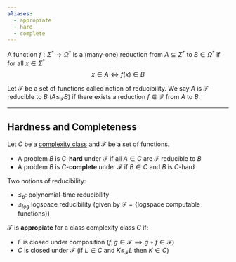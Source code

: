 ```yaml
---
aliases:
  - appropiate
  - hard
  - complete
---
```



A function $f: \Sigma^{*} \to \Omega^{*}$ is a (many-one) reduction from $A\subseteq \Sigma^{*}$ to $B\in \Omega^{*}$ if for all $x\in\Sigma^*$ 
$$x \in A \iff f(x) \in B$$

Let $\mathcal F$ be a set of functions called notion of reducibility.
We say $A$ is $\mathcal F$ reducible to $B$ ($A \le_\mathcal F  B$) if there exists a reduction $f\in \mathcal F$ from $A$ to $B$.

---
## Hardness and Completeness

Let $C$ be a [complexity class](Complexity%20Classes.md) and $\mathcal F$ be a set of functions.

- A problem $B$ is $C$-__hard__ under $\mathcal F$ if all $A\in C$ are $\mathcal F$ reducible to $B$
- A problem $B$ is $C$-__complete__ under $\mathcal F$ if $B\in C$ and $B$ is $C$-hard

Two notions of reducibility:
- $\le_p$: polynomial-time reducibility
- $\le_{log}$ logspace reducibility (given by $\mathcal F = \lbrace \text{logspace computable functions}\rbrace$)

$\mathcal F$ is __appropiate__ for a class complexity class $C$ if:
- $F$ is closed under composition $(f, g \in\mathcal F \implies g\circ f \in \mathcal F)$
- $C$ is closed under $\mathcal F$ (if $L\in C$ and $K \le_\mathcal F L$ then $K\in C$)

